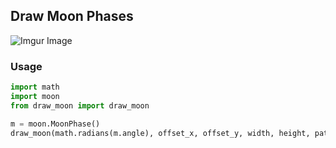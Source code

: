 ## Draw Moon Phases

![Imgur Image](http://i.imgur.com/kkomq8x.png)

### Usage

``` python
import math
import moon
from draw_moon import draw_moon

m = moon.MoonPhase()
draw_moon(math.radians(m.angle), offset_x, offset_y, width, height, path_to_image)
```